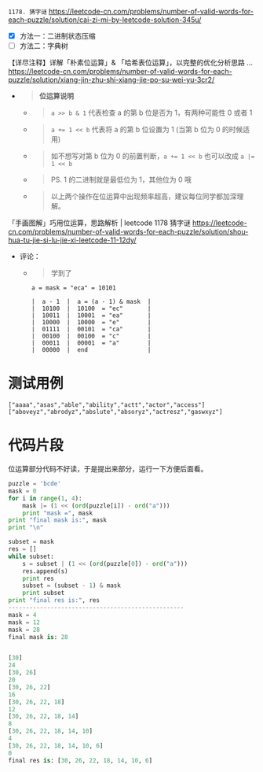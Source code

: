 
`1178. 猜字谜` https://leetcode-cn.com/problems/number-of-valid-words-for-each-puzzle/solution/cai-zi-mi-by-leetcode-solution-345u/
- [x] 方法一：二进制状态压缩
- [ ] 方法二：字典树

【详尽注释】详解「朴素位运算」& 「哈希表位运算」，以完整的优化分析思路 ... https://leetcode-cn.com/problems/number-of-valid-words-for-each-puzzle/solution/xiang-jin-zhu-shi-xiang-jie-po-su-wei-yu-3cr2/
- > **位运算说明**
  * > `a >> b & 1` 代表检查 a 的第 b 位是否为 1，有两种可能性 0 或者 1
  * > `a += 1 << b` 代表将 a 的第 b 位设置为 1 (当第 b 位为 0 的时候适用)
  * > 如不想写对第 b 位为 0 的前置判断，`a += 1 << b` 也可以改成 `a |= 1 << b`
  * > PS. 1 的二进制就是最低位为 1，其他位为 0 哦
  * > 以上两个操作在位运算中出现频率超高，建议每位同学都加深理解。

「手画图解」巧用位运算，思路解析 | leetcode 1178 猜字谜 https://leetcode-cn.com/problems/number-of-valid-words-for-each-puzzle/solution/shou-hua-tu-jie-si-lu-jie-xi-leetcode-11-12dy/
- 评论：
  * > 学到了
    ```console
    a = mask = "eca" = 10101

    |  a - 1  |  a = (a - 1) & mask  |
    |  10100  |  10100  = "ec"       |
    |  10011  |  10001  = "ea"       |
    |  10000  |  10000  = "e"        |
    |  01111  |  00101  = "ca"       |
    |  00100  |  00100  = "c"        |
    |  00011  |  00001  = "a"        |
    |  00000  |  end                 |
    ```

# 测试用例

```
["aaaa","asas","able","ability","actt","actor","access"]
["aboveyz","abrodyz","abslute","absoryz","actresz","gaswxyz"]
```

# 代码片段

位运算部分代码不好读，于是提出来部分，运行一下方便后面看。

```py
puzzle = 'bcde'
mask = 0
for i in range(1, 4):
    mask |= (1 << (ord(puzzle[i]) - ord("a")))
    print "mask =", mask
print "final mask is:", mask
print "\n"

subset = mask
res = []
while subset:
    s = subset | (1 << (ord(puzzle[0]) - ord("a")))
    res.append(s)
    print res
    subset = (subset - 1) & mask
    print subset
print "final res is:", res
--------------------------------------------------
mask = 4
mask = 12
mask = 28
final mask is: 28


[30]
24
[30, 26]
20
[30, 26, 22]
16
[30, 26, 22, 18]
12
[30, 26, 22, 18, 14]
8
[30, 26, 22, 18, 14, 10]
4
[30, 26, 22, 18, 14, 10, 6]
0
final res is: [30, 26, 22, 18, 14, 10, 6]
```
